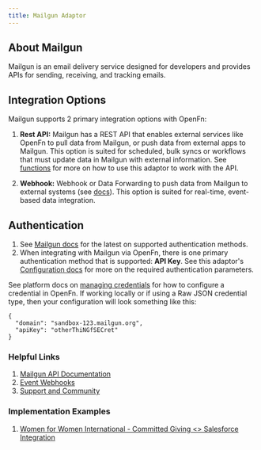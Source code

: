 ```yaml
---
title: Mailgun Adaptor
---
```


## About Mailgun

Mailgun is an email delivery service designed for developers and provides APIs for sending, receiving, and tracking emails.

## Integration Options

Mailgun supports 2 primary integration options with OpenFn:

1. **Rest API:** Mailgun has a REST API that enables external services like OpenFn to pull data from Mailgun, or push data from external apps to Mailgun. This option is suited for scheduled, bulk syncs or workflows that must update data in Mailgun with external information. See [functions](/adaptors/packages/mailgun-docs) for more on how to use this adaptor to work with the API.

2. **Webhook:** Webhook or Data Forwarding to push data from Mailgun to external systems (see [docs](https://documentation.mailgun.com/docs/mailgun/user-manual/tracking-messages/#webhooks)). This option is suited for real-time, event-based data integration.

## Authentication

1. See [Mailgun docs](https://developers.google.com/gmail/api/auth/scopes) for the latest on supported authentication methods.
2. When integrating with Mailgun via OpenFn, there is one primary authentication method that is supported: **API Key**. See this adaptor's [Configuration docs](/adaptors/packages/mailgun-configuration-schema) for more on the required authentication parameters.

See platform docs on [managing credentials](/documentation/manage-projects/manage-credentials) for how to configure a credential in OpenFn. If working locally or if using a Raw JSON credential type, then your configuration will look something like this:

```
{
  "domain": "sandbox-123.mailgun.org",
  "apiKey": "otherThiNGfSECret"
}
```

### Helpful Links

1. [Mailgun API Documentation](https://documentation.mailgun.com/)
2. [Event Webhooks](https://documentation.mailgun.com/en/latest/api-events.html#event-webhooks)
3. [Support and Community](https://help.mailgun.com/)

### Implementation Examples

1. [Women for Women International - Committed Giving <> Salesforce Integration](https://github.com/OpenFn/women-for-women?tab=readme-ov-file#email-alerts)



